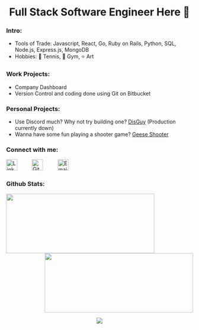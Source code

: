 <h1 align="center">Full Stack Software Engineer Here 👋</h1>

<!--
**hongchris96/hongchris96** is a ✨ _special_ ✨ repository because its `README.md` (this file) appears on your GitHub profile.
-->
### Intro:

* Tools of Trade: Javascript, React, Go, Ruby on Rails, Python, SQL, Node.js, Express.js, MongoDB
* Hobbies: 🎾 Tennis, 💪 Gym, ⭐ Art

### Work Projects:

* Company Dashboard
* Version Control and coding done using Git on Bitbucket

### Personal Projects:

* Use Discord much? Why not try building one? <a href="https://disguy.herokuapp.com/#/" target="_blank">DisGuy</a> (Production currently down)
* Wanna have some fun playing a shooter game? <a href="https://hongchris96.github.io/Geese-Shooter/" target="_blank">Geese Shooter</a>

### Connect with me:

<a href="https://www.linkedin.com/in/chen-wei-christopher-hong-4b189162/" style="text-decoration:none" target="_blank">
  <img width="30px" alt="LinkedIn" src="https://cdn-icons-png.flaticon.com/512/174/174857.png" />
</a>
&nbsp;&nbsp;&nbsp;&nbsp;&nbsp;&nbsp;&nbsp;&nbsp;
<a href="https://github.com/hongchris96" style="text-decoration:none" target="_blank">
  <img width="30px" alt="GitHub" src="https://encrypted-tbn0.gstatic.com/images?q=tbn:ANd9GcTSTRiweRl770zkm8mJ6c2gv-32SFnA8wWdYA&s" />
</a>
&nbsp;&nbsp;&nbsp;&nbsp;&nbsp;&nbsp;&nbsp;&nbsp;
<a href="mailto: chong@illfonic.com">
  <img width="30px" alt="Email" src ="https://upload.wikimedia.org/wikipedia/commons/thumb/7/7e/Gmail_icon_%282020%29.svg/512px-Gmail_icon_%282020%29.svg.png">
</a>
<br />

### Github Stats:

<p>
<img align="left" height='160px' width='400px' src="https://github-readme-stats.vercel.app/api/top-langs/?username=hongchris96&count_private=true&layout=compact&theme=great-gatsby" />

<img align="right" height='160px' width='400px' src="https://github-readme-stats.vercel.app/api?username=hongchris96&count_private=true&show_icons=true&theme=great-gatsby"/>
<br clear="both"/>
<p align="center">
<img src="https://github-readme-streak-stats.herokuapp.com/?user=hongchris96&theme=great-gatsby&border=FFFFFF"/>
</p>
